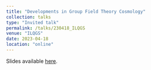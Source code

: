 ```yaml
---
title: "Developments in Group Field Theory Cosmology"
collection: talks
type: "Invited talk"
permalink: /talks/230418_ILQGS
venue: "ILQGS"
date: 2023-04-18
location: "online"
---
```


Slides available [here](http://marchetti-luca.github.io/files/230418_ILQGS_slides.pdf).
